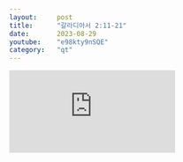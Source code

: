 ```yaml
---
layout:     post
title:      "갈라디아서 2:11-21"
date:       2023-08-29
youtube:    "e98kty9nSQE"
category:   "qt"
---
```


<div class="youtube">
    <iframe src="https://www.youtube.com/embed/e98kty9nSQE" title="YouTube video player" frameborder="0" allow="accelerometer; autoplay; clipboard-write; encrypted-media; gyroscope; picture-in-picture; web-share" allowfullscreen></iframe>
</div>